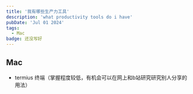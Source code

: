 ```yaml
---
title: '我有哪些生产力工具'
description: 'what productivity tools do i have'
pubDate: 'Jul 01 2024'
tags:
  - Mac
badge: 还没写好
---
```


## Mac

- termius 终端（掌握程度较低，有机会可以在网上和b站研究研究别人分享的用法）